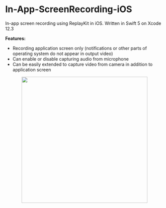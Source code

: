 # In-App-ScreenRecording-iOS
In-app screen recording using ReplayKit in iOS. Written in Swift 5 on Xcode 12.3

**Features:**
* Recording application screen only (notifications or other parts of operating system do not appear in output video)
* Can enable or disable capturing audio from microphone
* Can be easily extended to capture video from camera in addition to application screen

<p align="center">
  <img src="https://user-images.githubusercontent.com/8017394/132110004-0a53c68e-94ae-4485-aa5e-071ab3c93778.jpeg" width="400">
</p>


